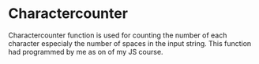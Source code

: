 # Charactercounter
Charactercounter function is used for counting the number of each character especialy the number of spaces in the input string. 
This function had programmed by me as on of my JS course.
